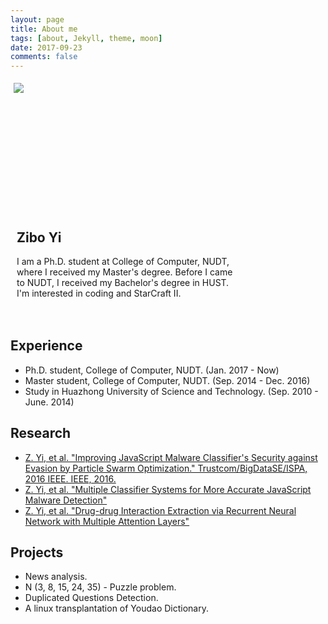 ```yaml
---
layout: page
title: About me
tags: [about, Jekyll, theme, moon]
date: 2017-09-23
comments: false
---
```


<html>

<head>
<style>
#header {
    background-color:black;
    color:white;
    text-align:center;
    padding:5px;
}
#nav {
    line-height:30px;
    height:190px;
    width:260px;
    float:left;
    padding:5px;
}
#section {
    width:350px;
    float:left;
    padding:10px;
}
#footer {
    /*background-color:black;*/
    color:white;
    clear:both;
    text-align:center;
   padding:5px;
}
</style>
</head>

<body>

<div id="nav">
<img src="{{ site.url }}/assets/img/me.jpg">
</div>

<div id="section">
<h2>Zibo Yi</h2>
<p>
I am a Ph.D. student at College of Computer, NUDT, where I received my Master's degree. Before I came to NUDT, I received my Bachelor's degree in HUST. I'm interested in coding and StarCraft II.<br>

</p>
</div>

<div id="footer">
</div>

</body>
</html>




## Experience
* Ph.D. student, College of Computer, NUDT. (Jan. 2017 - Now)
* Master student, College of Computer, NUDT. (Sep. 2014 - Dec. 2016)
* Study in Huazhong University of Science and Technology. (Sep. 2010 - June. 2014)

## Research
* [Z. Yi, et al. "Improving JavaScript Malware Classifier's Security against Evasion by Particle Swarm Optimization." Trustcom/BigDataSE/I​SPA, 2016 IEEE. IEEE, 2016.](http://ieeexplore.ieee.org/abstract/document/7847149/)
* [Z. Yi, et al. "Multiple Classifier Systems for More Accurate JavaScript Malware Detection"](http://dx.doi.org/10.2991/icpit-16.2016.22)
* [Z. Yi, et al. "Drug-drug Interaction Extraction via Recurrent Neural Network with Multiple Attention Layers"](https://arxiv.org/abs/1705.03261)

## Projects
* News analysis.
* N (3, 8, 15, 24, 35) - Puzzle problem.
* Duplicated Questions Detection.
* A linux transplantation of Youdao Dictionary.
